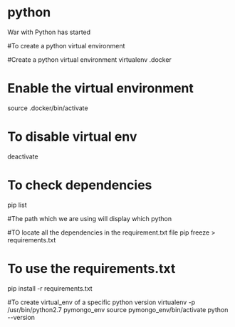 # python
War with Python has started

#To create a python virtual environment

#Create a python virtual environment
virtualenv .docker
# Enable the virtual environment
source .docker/bin/activate

# To disable virtual env
deactivate

# To check dependencies
pip list

#The path which we are using will display
which python

#TO locate all the dependencies in the requirement.txt file
pip freeze > requirements.txt

# To use the requirements.txt
pip install -r requirements.txt

#To create virtual_env of a specific python version
virtualenv -p /usr/bin/python2.7 pymongo_env
source pymongo_env/bin/activate
python --version

